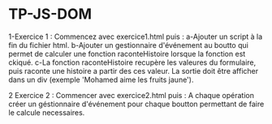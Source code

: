 # TP-JS-DOM
1-Exercice 1 : Commencez avec exercice1.html puis :
 a-Ajouter un script à la fin du fichier html.
 b-Ajouter un gestionnaire d'événement au boutto qui permet de calculer une fonction raconteHistoire lorsque la fonction est ckiqué.
 c-La fonction raconteHistoire recupère les valeures du formulaire, puis raconte une histoire a partir des ces valeur. La sortie doit être afficher dans un div (exemple 'Mohamed aime les fruits jaune').
 
2 Exercice 2 : Commencer avec exercice2.html puis :
 A chaque opération créer un géstionnaire d'événement pour chaque boutton permettant de faire le calcule necessaires.
